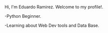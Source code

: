 Hi, I'm Eduardo Ramirez. Welcome to my profile!.

-Python Beginner.

-Learning about Web Dev tools and Data Base.
